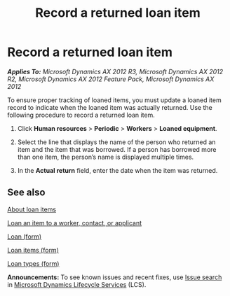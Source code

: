 ﻿---
title: Record a returned loan item
TOCTitle: Record a returned loan item
ms:assetid: e85d3692-3a99-4908-8259-7c74f45a6296
ms:mtpsurl: https://technet.microsoft.com/en-us/library/Aa573198(v=AX.60)
ms:contentKeyID: 36676415
ms.date: 04/18/2014
mtps_version: v=AX.60
---

# Record a returned loan item 


_**Applies To:** Microsoft Dynamics AX 2012 R3, Microsoft Dynamics AX 2012 R2, Microsoft Dynamics AX 2012 Feature Pack, Microsoft Dynamics AX 2012_

To ensure proper tracking of loaned items, you must update a loaned item record to indicate when the loaned item was actually returned. Use the following procedure to record a returned loan item.

1.  Click **Human resources** \> **Periodic** \> **Workers** \> **Loaned equipment**.

2.  Select the line that displays the name of the person who returned an item and the item that was borrowed. If a person has borrowed more than one item, the person’s name is displayed multiple times.

3.  In the **Actual return** field, enter the date when the item was returned.

## See also

[About loan items](about-loan-items.md)

[Loan an item to a worker, contact, or applicant](loan-an-item-to-a-worker-contact-or-applicant.md)

[Loan (form)](https://technet.microsoft.com/en-us/library/aa500857\(v=ax.60\))

[Loan items (form)](https://technet.microsoft.com/en-us/library/aa550442\(v=ax.60\))

[Loan types (form)](https://technet.microsoft.com/en-us/library/aa574151\(v=ax.60\))

  
**Announcements:** To see known issues and recent fixes, use [Issue search](http://go.microsoft.com/fwlink/?linkid=389258) in [Microsoft Dynamics Lifecycle Services](http://go.microsoft.com/fwlink/?linkid=306505) (LCS).

